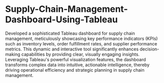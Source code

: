# Supply-Chain-Management-Dashboard-Using-Tableau
Developed a sophisticated Tableau dashboard for supply chain management, meticulously showcasing key performance indicators (KPIs) such as inventory levels, order fulfillment rates, and supplier performance metrics. This dynamic and interactive tool significantly enhances decision-making capabilities by providing clear, visually engaging insights. Leveraging Tableau's powerful visualization features, the dashboard transforms complex data into intuitive, actionable intelligence, thereby driving operational efficiency and strategic planning in supply chain management.
